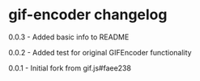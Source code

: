 # gif-encoder changelog
0.0.3 - Added basic info to README

0.0.2 - Added test for original GIFEncoder functionality

0.0.1 - Initial fork from gif.js#faee238
